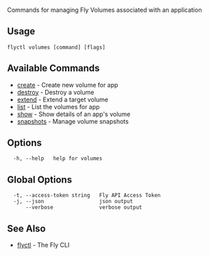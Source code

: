Commands for managing Fly Volumes associated with an application

## Usage
~~~
flyctl volumes [command] [flags]
~~~

## Available Commands
* [create](/docs/flyctl/volumes-create/)	 - Create new volume for app
* [destroy](/docs/flyctl/volumes-destroy/)	 - Destroy a volume
* [extend](/docs/flyctl/volumes-extend/)	 - Extend a target volume
* [list](/docs/flyctl/volumes-list/)	 - List the volumes for app
* [show](/docs/flyctl/volumes-show/)	 - Show details of an app's volume
* [snapshots](/docs/flyctl/volumes-snapshots/)	 - Manage volume snapshots

## Options

~~~
  -h, --help   help for volumes
~~~

## Global Options

~~~
  -t, --access-token string   Fly API Access Token
  -j, --json                  json output
      --verbose               verbose output
~~~

## See Also

* [flyctl](/docs/flyctl/help/)	 - The Fly CLI


